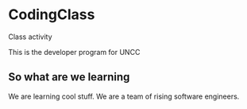 # CodingClass
Class activity

This is the developer program for UNCC

## So what are we learning

We are learning cool stuff. We are a team of rising software engineers.
